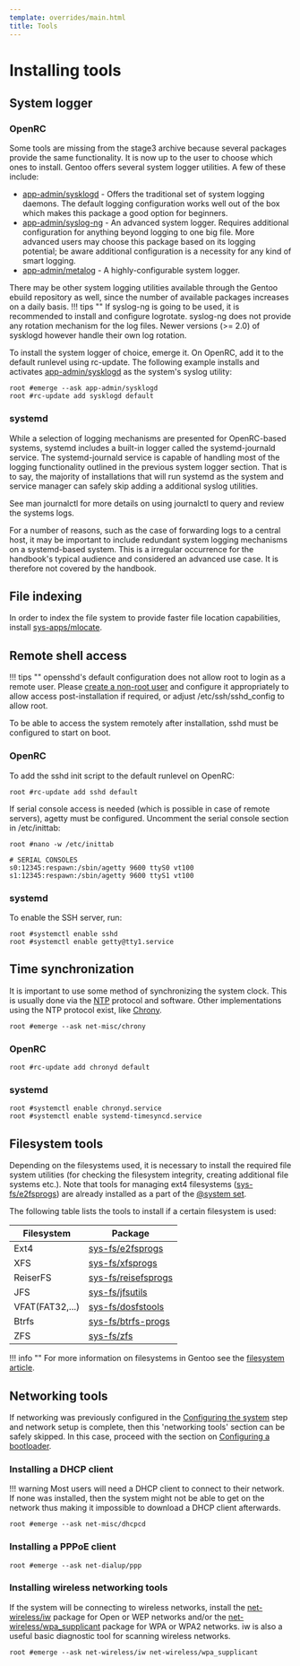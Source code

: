 ```yaml
---
template: overrides/main.html
title: Tools
---
```


# Installing tools

## System logger
### OpenRC
Some tools are missing from the stage3 archive because several packages provide the same functionality. It is now up to the user to choose which ones to install.
Gentoo offers several system logger utilities. A few of these include:

* [app-admin/sysklogd](https://packages.gentoo.org/packages/app-admin/sysklogd) - Offers the traditional set of system logging daemons. The default logging configuration works well out of the box which makes this package a good option for beginners.
* [app-admin/syslog-ng](https://packages.gentoo.org/packages/app-admin/syslog-ng) - An advanced system logger. Requires additional configuration for anything beyond logging to one big file. More advanced users may choose this package based on its logging potential; be aware additional configuration is a necessity for any kind of smart logging.
* [app-admin/metalog](https://packages.gentoo.org/packages/app-admin/metalog) - A highly-configurable system logger.

There may be other system logging utilities available through the Gentoo ebuild repository as well, since the number of available packages increases on a daily basis. 
!!! tips ""
    If syslog-ng is going to be used, it is recommended to install and configure logrotate. syslog-ng does not provide any rotation mechanism for the log files. Newer versions (>= 2.0) of sysklogd however handle their own log rotation.

To install the system logger of choice, emerge it. On OpenRC, add it to the default runlevel using rc-update. The following example installs and activates [app-admin/sysklogd](https://packages.gentoo.org/packages/app-admin/sysklogd) as the system's syslog utility:

```shell
root #emerge --ask app-admin/sysklogd
root #rc-update add sysklogd default
```

### systemd
While a selection of logging mechanisms are presented for OpenRC-based systems, systemd includes a built-in logger called the systemd-journald service. The systemd-journald service is capable of handling most of the logging functionality outlined in the previous system logger section. That is to say, the majority of installations that will run systemd as the system and service manager can safely skip adding a additional syslog utilities.

See man journalctl for more details on using journalctl to query and review the systems logs.

For a number of reasons, such as the case of forwarding logs to a central host, it may be important to include redundant system logging mechanisms on a systemd-based system. This is a irregular occurrence for the handbook's typical audience and considered an advanced use case. It is therefore not covered by the handbook.

## File indexing
In order to index the file system to provide faster file location capabilities, install [sys-apps/mlocate](https://packages.gentoo.org/packages/sys-apps/mlocate).

## Remote shell access
!!! tips ""
    opensshd's default configuration does not allow root to login as a remote user. Please [create a non-root user](https://wiki.gentoo.org/wiki/FAQ#How_do_I_add_a_normal_user.3F) and configure it appropriately to allow access post-installation if required, or adjust /etc/ssh/sshd_config to allow root.

To be able to access the system remotely after installation, sshd must be configured to start on boot.
### OpenRC
To add the sshd init script to the default runlevel on OpenRC:
```shell
root #rc-update add sshd default
```

If serial console access is needed (which is possible in case of remote servers), agetty must be configured.
Uncomment the serial console section in /etc/inittab: 
```shell
root #nano -w /etc/inittab

# SERIAL CONSOLES
s0:12345:respawn:/sbin/agetty 9600 ttyS0 vt100
s1:12345:respawn:/sbin/agetty 9600 ttyS1 vt100
```

### systemd
To enable the SSH server, run:
```shell
root #systemctl enable sshd
root #systemctl enable getty@tty1.service
```

## Time synchronization
It is important to use some method of synchronizing the system clock. This is usually done via the [NTP](https://wiki.gentoo.org/wiki/NTP) protocol and software. Other implementations using the NTP protocol exist, like [Chrony](https://wiki.gentoo.org/wiki/Chrony). 
```shell
root #emerge --ask net-misc/chrony
```

### OpenRC
```shell
root #rc-update add chronyd default
```

### systemd
```shell
root #systemctl enable chronyd.service
root #systemctl enable systemd-timesyncd.service
```

## Filesystem tools
Depending on the filesystems used, it is necessary to install the required file system utilities (for checking the filesystem integrity, creating additional file systems etc.). Note that tools for managing ext4 filesystems ([sys-fs/e2fsprogs](https://packages.gentoo.org/packages/sys-fs/e2fsprogs)) are already installed as a part of the [@system set](https://wiki.gentoo.org/wiki/System_set_(Portage)).

The following table lists the tools to install if a certain filesystem is used:

|   Filesystem  |   Package     |
|   ----------  |   -------     |
|   Ext4        |   [sys-fs/e2fsprogs](https://packages.gentoo.org/packages/sys-fs/e2fsprogs)    |
|   XFS         |   [sys-fs/xfsprogs](https://packages.gentoo.org/packages/sys-fs/xfsprogs)      |
|   ReiserFS    |   [sys-fs/reisefsprogs](https://packages.gentoo.org/packages/sys-fs/reiserfsprogs)    |
|   JFS         |   [sys-fs/jfsutils](https://packages.gentoo.org/packages/sys-fs/jfsutils)     |
|   VFAT(FAT32,...) |   [sys-fs/dosfstools](https://packages.gentoo.org/packages/sys-fs/dosfstools)     |
|   Btrfs       |   [sys-fs/btrfs-progs](https://packages.gentoo.org/packages/sys-fs/btrfs-progs)   |
|   ZFS         |   [sys-fs/zfs](https://packages.gentoo.org/packages/sys-fs/zfs)       |

!!! info ""
    For more information on filesystems in Gentoo see the [filesystem article](https://wiki.gentoo.org/wiki/Filesystem).

## Networking tools
If networking was previously configured in the [Configuring the system](https://wiki.gentoo.org/wiki/Handbook:AMD64/Installation/System) step and network setup is complete, then this 'networking tools' section can be safely skipped. In this case, proceed with the section on [Configuring a bootloader](https://wiki.gentoo.org/wiki/Handbook:AMD64/Installation/Bootloader).

### Installing a DHCP client

!!! warning
    Most users will need a DHCP client to connect to their network. If none was installed, then the system might not be able to get on the network thus making it impossible to download a DHCP client afterwards.
```shell
root #emerge --ask net-misc/dhcpcd
```

### Installing a PPPoE client
```shell
root #emerge --ask net-dialup/ppp
```

### Installing wireless networking tools
If the system will be connecting to wireless networks, install the [net-wireless/iw](https://packages.gentoo.org/packages/net-wireless/iw) package for Open or WEP networks and/or the [net-wireless/wpa_supplicant](https://packages.gentoo.org/packages/net-wireless/wpa_supplicant) package for WPA or WPA2 networks. iw is also a useful basic diagnostic tool for scanning wireless networks.
```shell
root #emerge --ask net-wireless/iw net-wireless/wpa_supplicant
```
